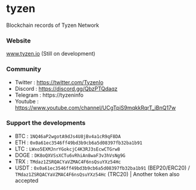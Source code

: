 # tyzen
Blockchain records of Tyzen Network

### Website
www.tyzen.io (Still on development)

### Community
- Twitter : https://twitter.com/TyzenIo
- Discord : https://discord.gg/QbzPTQdaqz
- Telegram : https://tyzeninfo
- Youtube : https://www.youtube.com/channel/UCgTpiS9mqkkRqrT_iBnQ17w

### Support the developments
- BTC : ```1NQ46aP2wgotA9dJs4U8jBv4a1cR9qF8DA```
- ETH : ```0x0a61ec3546ff49bd3b9cb6a5d08397fb32ba1b91```
- LTC : ```LWxo5EXMJnrYGokcjC4K3RJ3sEcwCTGrw8```
- DOGE : ```DK8oQXVSsXCTu6vRhiAn8waF3v3hVsNg9G```
- TRX : ```TMdaz1ZSRQACYaVZMAC4F6nsQsuYXz54Hc```
- USDT : ```0x0a61ec3546ff49bd3b9cb6a5d08397fb32ba1b91``` (BEP20/ERC20) / ```TMdaz1ZSRQACYaVZMAC4F6nsQsuYXz54Hc``` (TRC20) | Another token also accepted
